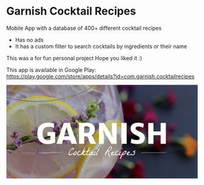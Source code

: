 # Garnish Cocktail Recipes
Mobile App with a database of 400+ different cocktail recipes
- Has no ads
- It has a custom filter to search cocktails by ingredients or their name

This was a for fun personal project
Hope you liked it :) 

This app is available in Google Play:
https://play.google.com/store/apps/details?id=com.garnish.cocktailrecipes

![Alt text](preview.png?raw=true "Garnish Cocktail Recipes")

